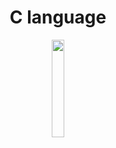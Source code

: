 <h1 align="center"><strong class="fancy-text">C language</strong> </h1>
 
<p align="center">
  <img src="https://github.com/salimizel/alx-low_level_programming/blob/master/unnamed.png" width="20%">
</p>
